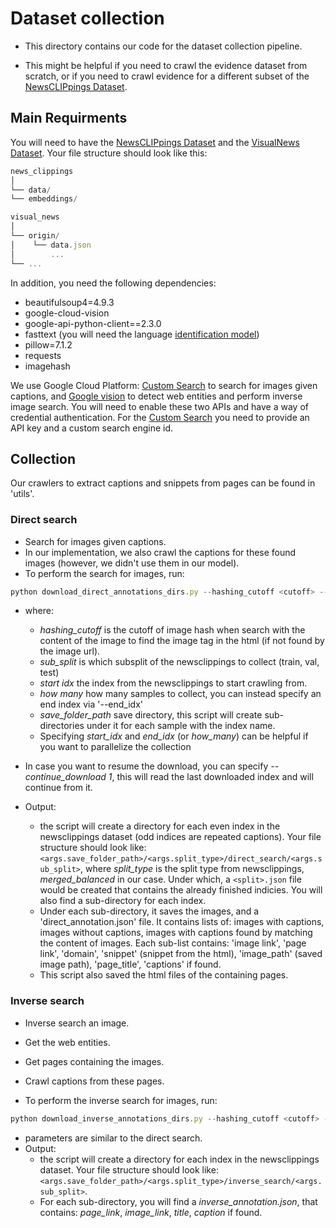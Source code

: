 # Dataset collection

- This directory contains our code for the dataset collection pipeline.

- This might be helpful if you need to crawl the evidence dataset from scratch, or if you need to crawl evidence for a different subset of the [NewsCLIPpings Dataset](https://github.com/g-luo/news_clippings).

## Main Requirments 
You will need to have the [NewsCLIPpings Dataset](https://github.com/g-luo/news_clippings) and the [VisualNews Dataset](https://github.com/FuxiaoLiu/VisualNews-Repository).
Your file structure should look like this: 
```javascript
news_clippings
│
└── data/
└── embeddings/

visual_news
│
└── origin/
│    └── data.json
│        ...
└── ...
```

In addition, you need the following dependencies: 

- beautifulsoup4=4.9.3
- google-cloud-vision
- google-api-python-client==2.3.0
- fasttext (you will need the language [identification model](https://fasttext.cc/docs/en/language-identification.html))
- pillow=7.1.2
- requests
- imagehash

We use Google Cloud Platform: [Custom Search](https://developers.google.com/custom-search/v1/introduction) to search for images given captions, and [Google vision](https://cloud.google.com/vision/docs/detecting-web) to detect web entities and perform inverse image search. You will need to enable these two APIs and have a way of credential authentication. For the [Custom Search](https://developers.google.com/custom-search/v1/introduction) you need to provide an API key and a custom search engine id. 

## Collection 
Our crawlers to extract captions and snippets from pages can be found in 'utils'.

### Direct search 
- Search for images given captions. 
- In our implementation, we also crawl the captions for these found images (however, we didn't use them in our model).
- To perform the search for images, run:

```javascript
python download_direct_annotations_dirs.py --hashing_cutoff <cutoff> --sub_split <split> --start_idx <start> --how_many <samples_num> --save_folder_path <folder_path>
```
- where:
  - *hashing_cutoff* is the cutoff of image hash when search with the content of the image to find the image tag in the html (if not found by the image url).
  - *sub_split* is which subsplit of the newsclippings to collect (train, val, test)
  - *start idx* the index from the newsclippings to start crawling from. 
  - *how many* how many samples to collect, you can instead specify an end index via '--end_idx'
  - *save_folder_path* save directory, this script will create sub-directories under it for each sample with the index name.
  - Specifying *start_idx* and *end_idx* (or *how_many*) can be helpful if you want to parallelize the collection 
 
- In case you want to resume the download, you can specify *--continue_download 1*, this will read the last downloaded index and will continue from it. 
- Output:
  - the script will create a directory for each even index in the newsclippings dataset (odd indices are repeated captions). Your file structure should look like: ```<args.save_folder_path>/<args.split_type>/direct_search/<args.sub_split>```, where *split_type* is the split type from newsclippings, *merged_balanced* in our case. Under which, a ```<split>.json``` file would be created that contains the already finished indicies. You will also find a sub-directory for each index.
  - Under each sub-directory, it saves the images, and a 'direct_annotation.json' file. It contains lists of: images with captions, images without captions, images with captions found by matching the content of images. Each sub-list contains: 'image link', 'page link', 'domain', 'snippet' (snippet from the html), 'image_path' (saved image path), 'page_title', 'captions' if found. 
  - This script also saved the html files of the containing pages. 

### Inverse search 
- Inverse search an image.
- Get the web entities. 
- Get pages containing the images. 
- Crawl captions from these pages.

- To perform the inverse search for images, run:
```javascript
python download_inverse_annotations_dirs.py --hashing_cutoff <cutoff> --sub_split <split> --start_idx <start> --how_many <samples_num> --save_folder_path <folder_path>
```
- parameters are similar to the direct search. 
- Output:
  - the script will create a directory for each index in the newsclippings dataset. Your file structure should look like: ```<args.save_folder_path>/<args.split_type>/inverse_search/<args.sub_split>```. 
  - For each sub-directory, you will find a *inverse_annotation.json*, that contains: *page_link*, *image_link*, *title*, *caption* if found.
